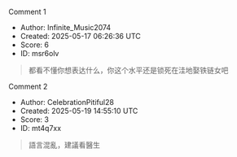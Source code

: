Comment 1

- Author: Infinite_Music2074
- Created: 2025-05-17 06:26:36 UTC
- Score: 6
- ID: msr6olv

> 都看不懂你想表达什么，你这个水平还是锁死在洼地娶铁链女吧

Comment 2

- Author: CelebrationPitiful28
- Created: 2025-05-19 14:55:10 UTC
- Score: 3
- ID: mt4q7xx

> 語言混亂，建議看醫生

